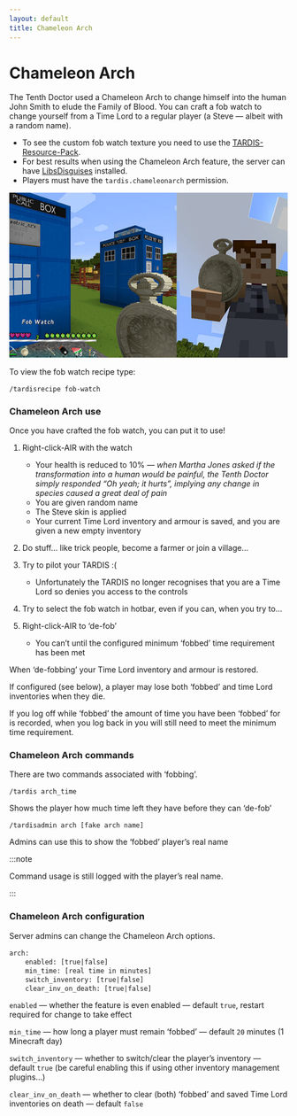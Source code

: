 ```yaml
---
layout: default
title: Chameleon Arch
---
```


# Chameleon Arch

The Tenth Doctor used a Chameleon Arch to change himself into the human John Smith to elude the Family of Blood. You can
craft a fob watch to change yourself from a Time Lord to a regular player (a Steve — albeit with a random name).

- To see the custom fob watch texture you need to use the [TARDIS-Resource-Pack](http://tardisjenkins.duckdns.org:8080/job/TARDIS-Resource-Pack/).
- For best results when using the Chameleon Arch feature, the server can have [LibsDisguises](http://ci.md-5.net/job/LibsDisguises/)
  installed.
- Players must have the `tardis.chameleonarch` permission.

![Fob watch](/images/docs/fob_watch.jpg)

To view the fob watch recipe type:

    /tardisrecipe fob-watch

### Chameleon Arch use

Once you have crafted the fob watch, you can put it to use!

1. Right-click-AIR with the watch

   - Your health is reduced to 10% — _when Martha Jones asked if the transformation into a human would be painful, the
     Tenth Doctor simply responded “Oh yeah; it hurts”, implying any change in species caused a great deal of pain_
   - You are given random name
   - The Steve skin is applied
   - Your current Time Lord inventory and armour is saved, and you are given a new empty inventory

2. Do stuff... like trick people, become a farmer or join a village...
3. Try to pilot your TARDIS :(

   - Unfortunately the TARDIS no longer recognises that you are a Time Lord so denies you access to the controls

4. Try to select the fob watch in hotbar, even if you can, when you try to...
5. Right-click-AIR to ‘de-fob’

   - You can’t until the configured minimum ‘fobbed’ time requirement has been met

When ‘de-fobbing’ your Time Lord inventory and armour is restored.

If configured (see below), a player may lose both ‘fobbed’ and time Lord inventories when they die.

If you log off while ‘fobbed’ the amount of time you have been ‘fobbed’ for is recorded, when you log back in you will
still need to meet the minimum time requirement.

### Chameleon Arch commands

There are two commands associated with ‘fobbing’.

    /tardis arch_time

Shows the player how much time left they have before they can ‘de-fob’

    /tardisadmin arch [fake arch name]

Admins can use this to show the ‘fobbed’ player’s real name  

:::note

Command usage is still logged with the player’s real name.

:::

### Chameleon Arch configuration

Server admins can change the Chameleon Arch options.

    arch:
        enabled: [true|false]
        min_time: [real time in minutes]
        switch_inventory: [true|false]
        clear_inv_on_death: [true|false]

`enabled` — whether the feature is even enabled — default `true`, restart required for change to take effect

`min_time` — how long a player must remain ‘fobbed’ — default `20` minutes (1 Minecraft day)

`switch_inventory` — whether to switch/clear the player’s inventory — default `true` (be careful enabling this if using
other inventory management plugins...)

`clear_inv_on_death` — whether to clear (both) ‘fobbed’ and saved Time Lord inventories on death — default `false`
